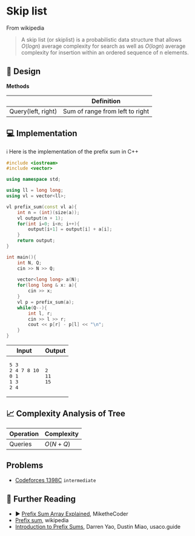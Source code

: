 # Skip list

From wikipedia

> A skip list (or skiplist) is a probabilistic data structure that allows $O(log n)$
average complexity for search as well as $O(log n)$ average complexity for insertion 
within an ordered sequence of n elements.

## 🎨 Design

**Methods**

|                     | Definition                         |
|---------------------|------------------------------------|
| Query(left, right)  | Sum of range from left to right    |


## 💻 Implementation

ℹ️ Here is the implementation of the prefix sum in C++

```cpp
#include <iostream>
#include <vector>

using namespace std; 

using ll = long long;
using vl = vector<ll>;

vl prefix_sum(const vl a){
    int n = (int)(size(a));
    vl output(n + 1);
    for(int i=0; i<n; i++){
        output[i+1] = output[i] + a[i];
    }
    return output;
}

int main(){
    int N, Q;
    cin >> N >> Q;
    
    vector<long long> a(N);
    for(long long & x: a){
        cin >> x;
    }
    vl p = prefix_sum(a);
    while(Q--){
        int l, r;
        cin >> l >> r;
        cout << p[r] - p[l] << "\n";
    }
}
```

<table>
<thead>
<th>Input</th>
<th>Output</th>
</thead>
<tbody>
<tr>
<td>
<pre>5 3
2 4 7 8 10
0 1
1 3
2 4</pre>
</td>
<td>
<pre>2
11
15</pre>
</td>
</tr>
</tbody>
</table>

## 📈 Complexity Analysis of Tree


| Operation       | Complexity          |
|-----------------|---------------------|
| Queries         | $O(N+Q)$            |

## Problems

* [Codeforces 1398C](https://codeforces.com/contest/1398/problem/C) `intermediate`

## 🔗 Further Reading

* ▶️ [Prefix Sum Array Explained](https://www.youtube.com/watch?v=7pJo_rM0z_s&ab_channel=MiketheCoder), MiketheCoder
* [Prefix sum](https://en.wikipedia.org/wiki/Prefix_sum), wikipedia
* [Introduction to Prefix Sums](https://usaco.guide/silver/prefix-sums?lang=cpp), Darren Yao, Dustin Miao, usaco.guide


